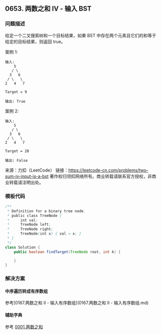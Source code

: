 <script src="https://cdn.bootcss.com/mathjax/2.7.7/MathJax.js?config=TeX-AMS-MML_HTMLorMML"></script>

## 0653. 两数之和 IV - 输入 BST

### 问题描述

给定一个二叉搜索树和一个目标结果，如果 BST 中存在两个元素且它们的和等于给定的目标结果，则返回 true。

案例 1:

```
输入: 
    5
   / \
  3   6
 / \   \
2   4   7

Target = 9

输出: True
```
 

案例 2:

```
输入: 
    5
   / \
  3   6
 / \   \
2   4   7

Target = 28

输出: False
```

来源：力扣（LeetCode）
链接：https://leetcode-cn.com/problems/two-sum-iv-input-is-a-bst
著作权归领扣网络所有。商业转载请联系官方授权，非商业转载请注明出处。


### 模板代码

``` java
/**
 * Definition for a binary tree node.
 * public class TreeNode {
 *     int val;
 *     TreeNode left;
 *     TreeNode right;
 *     TreeNode(int x) { val = x; }
 * }
 */
class Solution {
    public boolean findTarget(TreeNode root, int k) {

    }
}
```

### 解决方案



#### 中序遍历转成有序数组

参考[0167.两数之和 II - 输入有序数组](0167.两数之和 II - 输入有序数组.md)

#### 辅助字典

参考 [0001.两数之和](../hashmap/0001.两数之和.md) 

